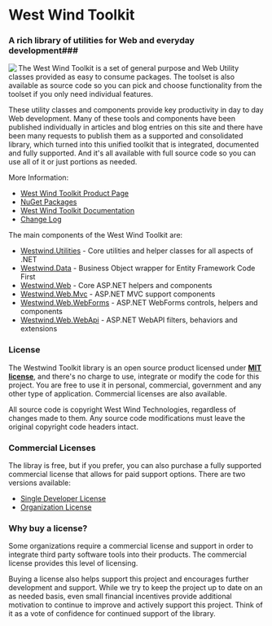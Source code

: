 # West Wind Toolkit
### A rich library of utilities for Web and everyday development###

<img src="http://west-wind.com/WestwindToolkit/images/WestwindWebToolkit_128x128.png" align="left"/> The West Wind Toolkit is a set of general purpose and Web Utility classes provided as easy to consume packages. The toolset is also available as source code so you can pick and choose functionality from the toolset if you only need individual features.

These utility classes and components provide key productivity in day to day Web development. Many of these tools and components have been published individually in articles and blog entries on this site and there have been many requests to publish them as a supported and consolidated library, which turned into this unified toolkit that is integrated, documented and fully supported. And it's all available with full source code so you can use all of it or just portions as needed.	

More Information:

* [West Wind Toolkit Product Page](http://west-wind.com/westwindtoolkit/)
* [NuGet Packages](http://nuget.org/packages?q=Westwind.)
* [West Wind Toolkit Documentation](http://west-wind.com/westwindtoolkit/docs)
* [Change Log](Changelog.md)

The main components of the West Wind Toolkit are:

* [Westwind.Utilities](./Westwind.Utilities/) - Core utilities and helper classes for all aspects of .NET
* [Westwind.Data](https://github.com/RickStrahl/WestwindToolkit/tree/master/Westwind.Data) - Business Object wrapper for Entity Framework Code First
* [Westwind.Web](https://github.com/RickStrahl/WestwindToolkit/tree/master/Westwind.Web) - Core ASP.NET helpers and components
* [Westwind.Web.Mvc](https://github.com/RickStrahl/WestwindToolkit/tree/master/Westwind.Web.Mvc) - ASP.NET MVC support components
* [Westwind.Web.WebForms](https://github.com/RickStrahl/WestwindToolkit/tree/master/Westwind.Web.WebForms) - ASP.NET WebForms controls, helpers and components
* [Westwind.Web.WebApi](https://github.com/RickStrahl/WestwindToolkit/tree/master/Westwind.Web.WebApi) - ASP.NET WebAPI filters, behaviors and extensions

### License ###
The Westwind Toolkit library is an open source product licensed under **[MIT license](http://opensource.org/licenses/MIT)**, and there's no charge to use, integrate or modify the code for this project. You are free to use it in personal, commercial, government and any other type of application. Commercial licenses are also available.

All source code is copyright West Wind Technologies, regardless of changes made to them. Any source code modifications must leave the original copyright code headers intact.

### Commercial Licenses
The libray is free, but if you prefer, you can also purchase a fully supported commercial license that allows for paid support options. There are two versions available:

* [Single Developer License](http://store.west-wind.com/product/westwind_toolkit/)
* [Organization License](http://store.west-wind.com/product/westwind_toolkit_org/)

### Why buy a license?
Some organizations require a commercial license and support in order to integrate third party software tools into their products. The commercial license provides this level of licensing.

Buying a license also helps support this project and encourages further development and support. While we try to keep the project up to date on an as needed basis, even small financial incentives provide additional motivation to continue to improve and actively support this project. Think of it as a vote of confidence for continued support of the library.
